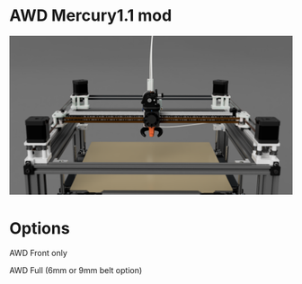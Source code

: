 # AWD Mercury1.1 mod
<img src="AWD_MotorMounts_Front/IMAGES/AWD_render.PNG">

# Options

AWD Front only

AWD Full (6mm or 9mm belt option)
